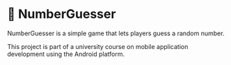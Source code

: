 # 🔢 NumberGuesser

NumberGuesser is a simple game that lets players guess a random number.

This project is part of a university course on mobile application development using the Android platform.